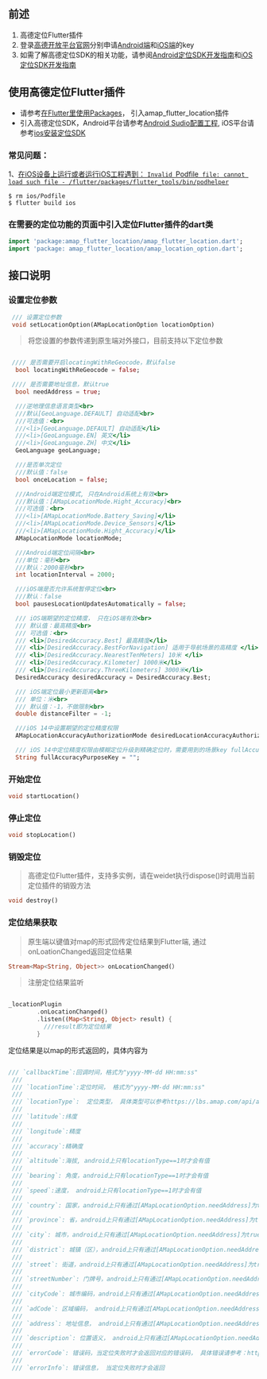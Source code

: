 ##  前述 

1. 高德定位Flutter插件
2. 登录[高德开放平台官网](https://lbs.amap.com/api/)分别申请[Android端](https://lbs.amap.com/api/android-location-sdk/guide/create-project/get-key/)和[iOS端](https://lbs.amap.com/api/ios-location-sdk/guide/create-project/get-key)的key
3. 如需了解高德定位SDK的相关功能，请参阅[Android定位SDK开发指南](https://lbs.amap.com/api/android-location-sdk/locationsummary/)和[iOS定位SDK开发指南](https://lbs.amap.com/api/ios-location-sdk/summary/)


## 使用高德定位Flutter插件
* 请参考[在Flutter里使用Packages](https://flutter.cn/docs/development/packages-and-plugins/using-packages)， 引入amap_flutter_location插件
* 引入高德定位SDK，Android平台请参考[Android Sudio配置工程](https://lbs.amap.com/api/android-location-sdk/guide/create-project/android-studio-create-project), iOS平台请参考[ios安装定位SDK](https://lbs.amap.com/api/ios-location-sdk/guide/create-project/cocoapods)

### 常见问题：
1、[在iOS设备上运行或者运行iOS工程遇到： `Invalid `Podfile` file: cannot load such file - /flutter/packages/flutter_tools/bin/podhelper`](https://github.com/flutter/flutter/issues/59522)
```
$ rm ios/Podfile
$ flutter build ios
```


### 在需要的定位功能的页面中引入定位Flutter插件的dart类
``` Dart
import 'package:amap_flutter_location/amap_flutter_location.dart';
import 'package: amap_flutter_location/amap_location_option.dart';
```
## 接口说明

### 设置定位参数
``` Dart
 /// 设置定位参数
 void setLocationOption(AMapLocationOption locationOption)
```
> 将您设置的参数传递到原生端对外接口，目前支持以下定位参数

``` Dart

 //// 是否需要开启locatingWithReGeocode，默认false
  bool locatingWithReGeocode = false;

 //// 是否需要地址信息，默认true
  bool needAddress = true;

  ///逆地理信息语言类型<br>
  ///默认[GeoLanguage.DEFAULT] 自动适配<br>
  ///可选值：<br>
  ///<li>[GeoLanguage.DEFAULT] 自动适配</li>
  ///<li>[GeoLanguage.EN] 英文</li>
  ///<li>[GeoLanguage.ZH] 中文</li>
  GeoLanguage geoLanguage;

  ///是否单次定位
  ///默认值：false
  bool onceLocation = false;

  ///Android端定位模式, 只在Android系统上有效<br>
  ///默认值：[AMapLocationMode.Hight_Accuracy]<br>
  ///可选值：<br>
  ///<li>[AMapLocationMode.Battery_Saving]</li>
  ///<li>[AMapLocationMode.Device_Sensors]</li>
  ///<li>[AMapLocationMode.Hight_Accuracy]</li>
  AMapLocationMode locationMode;

  ///Android端定位间隔<br>
  ///单位：毫秒<br>
  ///默认：2000毫秒<br>
  int locationInterval = 2000;

  ///iOS端是否允许系统暂停定位<br>
  ///默认：false
  bool pausesLocationUpdatesAutomatically = false;

  /// iOS端期望的定位精度， 只在iOS端有效<br>
  /// 默认值：最高精度<br>
  /// 可选值：<br>
  /// <li>[DesiredAccuracy.Best] 最高精度</li>
  /// <li>[DesiredAccuracy.BestForNavigation] 适用于导航场景的高精度 </li>
  /// <li>[DesiredAccuracy.NearestTenMeters] 10米 </li>
  /// <li>[DesiredAccuracy.Kilometer] 1000米</li>
  /// <li>[DesiredAccuracy.ThreeKilometers] 3000米</li>
  DesiredAccuracy desiredAccuracy = DesiredAccuracy.Best;

  /// iOS端定位最小更新距离<br>
  /// 单位：米<br>
  /// 默认值：-1，不做限制<br>
  double distanceFilter = -1;

  ///iOS 14中设置期望的定位精度权限
  AMapLocationAccuracyAuthorizationMode desiredLocationAccuracyAuthorizationMode = AMapLocationAccuracyAuthorizationMode.FullAccuracy;

  /// iOS 14中定位精度权限由模糊定位升级到精确定位时，需要用到的场景key fullAccuracyPurposeKey 这个key要和plist中的配置一样
  String fullAccuracyPurposeKey = "";
```
### 开始定位
``` Dart
void startLocation()
```
### 停止定位
``` Dart
void stopLocation()
```
### 销毁定位
> 高德定位Flutter插件，支持多实例，请在weidet执行dispose()时调用当前定位插件的销毁方法
``` Dart
void destroy()
```
### 定位结果获取
> 原生端以键值对map的形式回传定位结果到Flutter端, 通过onLoationChanged返回定位结果

``` Dart
Stream<Map<String, Object>> onLocationChanged(）
```

> 注册定位结果监听

``` Dart

_locationPlugin
        .onLocationChanged()
        .listen((Map<String, Object> result) {
          ///result即为定位结果
        }
```
 
 定位结果是以map的形式返回的，具体内容为
 ``` Dart
 
 /// `callbackTime`:回调时间，格式为"yyyy-MM-dd HH:mm:ss"
  ///
  /// `locationTime`:定位时间， 格式为"yyyy-MM-dd HH:mm:ss"
  ///
  /// `locationType`:  定位类型， 具体类型可以参考https://lbs.amap.com/api/android-location-sdk/guide/utilities/location-type
  ///
  /// `latitude`:纬度
  ///
  /// `longitude`:精度
  ///
  /// `accuracy`:精确度
  ///
  /// `altitude`:海拔, android上只有locationType==1时才会有值
  ///
  /// `bearing`: 角度，android上只有locationType==1时才会有值
  ///
  /// `speed`:速度， android上只有locationType==1时才会有值
  ///
  /// `country`: 国家，android上只有通过[AMapLocationOption.needAddress]为true时才有可能返回值
  ///
  /// `province`: 省，android上只有通过[AMapLocationOption.needAddress]为true时才有可能返回值
  ///
  /// `city`: 城市，android上只有通过[AMapLocationOption.needAddress]为true时才有可能返回值
  ///
  /// `district`: 城镇（区），android上只有通过[AMapLocationOption.needAddress]为true时才有可能返回值
  ///
  /// `street`: 街道，android上只有通过[AMapLocationOption.needAddress]为true时才有可能返回值
  ///
  /// `streetNumber`: 门牌号，android上只有通过[AMapLocationOption.needAddress]为true时才有可能返回值
  ///
  /// `cityCode`: 城市编码，android上只有通过[AMapLocationOption.needAddress]为true时才有可能返回值
  ///
  /// `adCode`: 区域编码， android上只有通过[AMapLocationOption.needAddress]为true时才有可能返回值
  ///
  /// `address`: 地址信息， android上只有通过[AMapLocationOption.needAddress]为true时才有可能返回值
  ///
  /// `description`: 位置语义， android上只有通过[AMapLocationOption.needAddress]为true时才有可能返回值
  ///
  /// `errorCode`: 错误码，当定位失败时才会返回对应的错误码， 具体错误请参考：https://lbs.amap.com/api/android-location-sdk/guide/utilities/errorcode
  ///
  /// `errorInfo`: 错误信息， 当定位失败时才会返回
  
```


